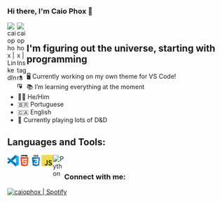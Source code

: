 ### Hi there, I'm Caio Phox 🦊

[<img align="left" alt="caiophox | LinkedIn" width="22px" src="https://github.com/gauravghongde/social-icons/blob/master/SVG/Color/LinkedIN.svg" />][linkedin]
[<img align="left" alt="caiophox | Instagram" width="22px" src="https://github.com/gauravghongde/social-icons/blob/master/SVG/Color/Instagram.svg" />][instagram]

<br />

## I'm figuring out the universe, starting with programming

- 🖥 Currently working on my own theme for VS Code!  
- 📚 I’m learning everything at the moment  
- 🏳️‍🌈 He/Him  
- 🇧🇷 Portuguese  
- 🇨🇦 English  
- 🐲 Currently playing lots of D&D

## Languages and Tools:

<img align="left" alt="Visual Studio Code" width="26px" src="https://raw.githubusercontent.com/github/explore/80688e429a7d4ef2fca1e82350fe8e3517d3494d/topics/visual-studio-code/visual-studio-code.png"/>

<img align="left" alt="HTML5" width="26px" src="https://raw.githubusercontent.com/github/explore/80688e429a7d4ef2fca1e82350fe8e3517d3494d/topics/html/html.png"/>

<img align="left" alt="CSS3" width="26px" src="https://raw.githubusercontent.com/github/explore/80688e429a7d4ef2fca1e82350fe8e3517d3494d/topics/css/css.png" />

<img align="left" alt="JavaScript" width="26px" src="https://raw.githubusercontent.com/github/explore/80688e429a7d4ef2fca1e82350fe8e3517d3494d/topics/javascript/javascript.png" />

<img align="left" alt="Python" width="26px" src="https://raw.githubusercontent.com/jmnote/z-icons/master/svg/python.svg" />

<br />

### Connect with me:

<a href="https://open.spotify.com/user/caiophox?si=10aa854e9ef4494a" target="_blank"><img alt="caiophox | Spotify" src="https://img.shields.io/badge/Spotify-%F0%9F%8E%B5-1DB954"></a>

<br />
<br />

[linkedin]: https://www.linkedin.com/in/caiophox/
[instagram]: https://www.instagram.com/caiophox/

